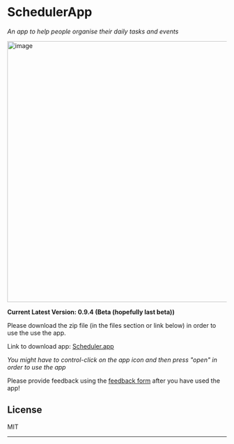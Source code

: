 SchedulerApp
=======

*_An app to help people organise their daily tasks and events_*

<img width="600" alt="image" src="https://user-images.githubusercontent.com/120231221/233260764-01a8acf0-28f7-4d40-9007-b1434981da9d.png">

**Current Latest Version: 0.9.4 (Beta (hopefully last beta))**

Please download the zip file (in the files section or link below) in order to use the use the app.

Link to download app: [Scheduler.app](https://raw.githubusercontent.com/Jameszjwchang/SchedulerApp/main/Scheduler%200.9.4%20(6).zip)

_You might have to control-click on the app icon and then press "open" in order to use the app_

Please provide feedback using the [feedback form](https://forms.office.com/r/PskU0SX6Um) after you have used the app!

## License

MIT

---
